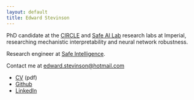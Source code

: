 ```yaml
---
layout: default
title: Edward Stevinson
---
```


PhD candidate at the [CIRCLE](https://tolgabirdal.github.io/people/) and [Safe AI Lab](https://sail.doc.ic.ac.uk/) research labs at Imperial, researching mechanistic interpretability and neural network robustness.

Research engineer at [Safe Intelligence](https://safeintelligence.ai/).

Contact me at [edward.stevinson@hotmail.com](mailto:edward.stevinson@hotmail.com)

* [CV](assets/stevinson_CV.pdf) (pdf)
* [Github](https://www.github.com/stevinson)
* [LinkedIn](https://uk.linkedin.com/in/edward-stevinson-971b98124)








